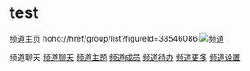 # test
频道主页 hoho://href/group/list?figureId=38546086
       ![频道](hoho://href/group/list)

频道聊天 [频道聊天](hoho://href/group/chat?groupId=116886700911&content=hello)
       [频道主题](hoho://href/group/topic?groupId=116886700911)
       [频道成员](hoho://href/group/members?groupId=116886700911)
       [频道待办](hoho://href/group/todo?groupId=116886700911)
       [频道更多](hoho://href/group/more?groupId=116886700911)
       [频道设置](hoho://href/group/settings?groupId=116886700911)
